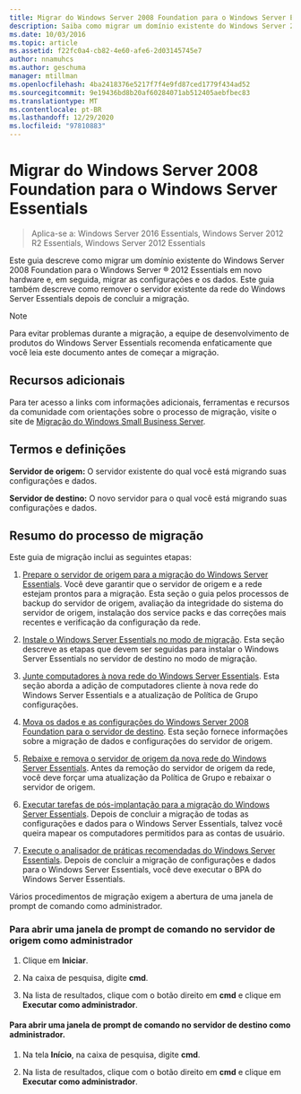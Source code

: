 ```yaml
---
title: Migrar do Windows Server 2008 Foundation para o Windows Server Essentials
description: Saiba como migrar um domínio existente do Windows Server 2008 Foundation para o Windows Server 2012 Essentials em novo hardware e, em seguida, migre as configurações e os dados.
ms.date: 10/03/2016
ms.topic: article
ms.assetid: f22fc0a4-cb82-4e60-afe6-2d03145745e7
author: nnamuhcs
ms.author: geschuma
manager: mtillman
ms.openlocfilehash: 4ba2418376e5217f7f4e9fd87ced1779f434ad52
ms.sourcegitcommit: 9e19436bd8b20af60284071ab512405aebfbec83
ms.translationtype: MT
ms.contentlocale: pt-BR
ms.lasthandoff: 12/29/2020
ms.locfileid: "97810883"
---
```

# <a name="migrate-windows-server-2008-foundation-to-windows-server-essentials"></a>Migrar do Windows Server 2008 Foundation para o Windows Server Essentials

>Aplica-se a: Windows Server 2016 Essentials, Windows Server 2012 R2 Essentials, Windows Server 2012 Essentials

Este guia descreve como migrar um domínio existente do Windows Server 2008 Foundation para o Windows Server &reg; 2012 Essentials em novo hardware e, em seguida, migrar as configurações e os dados. Este guia também descreve como remover o servidor existente da rede do Windows Server Essentials depois de concluir a migração.

> [!NOTE]
>  Para evitar problemas durante a migração, a equipe de desenvolvimento de produtos do Windows Server Essentials recomenda enfaticamente que você leia este documento antes de começar a migração.

## <a name="additional-resources"></a>Recursos adicionais
 Para ter acesso a links com informações adicionais, ferramentas e recursos da comunidade com orientações sobre o processo de migração, visite o site de [Migração do Windows Small Business Server](https://go.microsoft.com/fwlink/?LinkId=217520).

## <a name="terms-and-definitions"></a>Termos e definições
 **Servidor de origem:** O servidor existente do qual você está migrando suas configurações e dados.

 **Servidor de destino:** O novo servidor para o qual você está migrando suas configurações e dados.

## <a name="migration-process-summary"></a>Resumo do processo de migração
 Este guia de migração inclui as seguintes etapas:


1.  [Prepare o servidor de origem para a migração do Windows Server Essentials](Prepare-your-Source-Server-for-Windows-Server-Essentials-migration.md).  Você deve garantir que o servidor de origem e a rede estejam prontos para a migração. Esta seção o guia pelos processos de backup do servidor de origem, avaliação da integridade do sistema do servidor de origem, instalação dos service packs e das correções mais recentes e verificação da configuração da rede.

2.  [Instale o Windows Server Essentials no modo de migração](Install-Windows-Server-Essentials-in-migration-mode.md).  Esta seção descreve as etapas que devem ser seguidas para instalar o Windows Server Essentials no servidor de destino no modo de migração.

3.  [Junte computadores à nova rede do Windows Server Essentials](Join-computers-to-the-new-Windows-Server-Essentials-network.md).  Esta seção aborda a adição de computadores cliente à nova rede do Windows Server Essentials e a atualização de Política de Grupo configurações.

4.  [Mova os dados e as configurações do Windows Server 2008 Foundation para o servidor de destino](./move-windows-server-2008-foundation-to-the-destination-server-for-migration.md).  Esta seção fornece informações sobre a migração de dados e configurações do servidor de origem.

5.  [Rebaixe e remova o servidor de origem da nova rede do Windows Server Essentials](Demote-and-remove-the-Source-Server-from-the-new-Windows-Server-Essentials-network.md).  Antes da remoção do servidor de origem da rede, você deve forçar uma atualização da Política de Grupo e rebaixar o servidor de origem.

6.  [Executar tarefas de pós-implantação para a migração do Windows Server Essentials](Perform-post-migration-tasks-for-Windows-Server-Essentials-migration.md).  Depois de concluir a migração de todas as configurações e dados para o Windows Server Essentials, talvez você queira mapear os computadores permitidos para as contas de usuário.

7.  [Execute o analisador de práticas recomendadas do Windows Server Essentials](Run-the-Windows-Server-Essentials-Best-Practices-Analyzer.md).  Depois de concluir a migração de configurações e dados para o Windows Server Essentials, você deve executar o BPA do Windows Server Essentials.


 Vários procedimentos de migração exigem a abertura de uma janela de prompt de comando como administrador.

###  <a name="to-open-a-command-prompt-window-on-the-source-server-as-an-administrator"></a><a name="BKMK_OpenACommandPromptAsAdmin"></a> Para abrir uma janela de prompt de comando no servidor de origem como administrador

1.  Clique em **Iniciar**.

2.  Na caixa de pesquisa, digite **cmd**.

3.  Na lista de resultados, clique com o botão direito em **cmd** e clique em **Executar como administrador**.

#### <a name="to-open-a-command-prompt-window-on-the-destination-server-as-an-administrator"></a>Para abrir uma janela de prompt de comando no servidor de destino como administrador.

1.  Na tela **Início**, na caixa de pesquisa, digite **cmd**.

2.  Na lista de resultados, clique com o botão direito em **cmd** e clique em **Executar como administrador**.